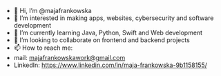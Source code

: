 - 👋 Hi, I’m @majafrankowska
- 👀 I’m interested in making apps, websites, cybersecurity and software development
- 🌱 I’m currently learning Java, Python, Swift and Web development
- 💞️ I’m looking to collaborate on frontend and backend projects 
- 📫 How to reach me: 
- mail: majafrankowskawork@gmail.com
- LinkedIn: https://www.linkedin.com/in/maja-frankowska-9b1158155/

<!---
majafrankowska/majafrankowska is a ✨ special ✨ repository because its `README.md` (this file) appears on your GitHub profile.
You can click the Preview link to take a look at your changes.
--->
